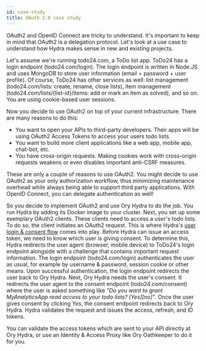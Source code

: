 ```yaml
---
id: case-study
title: OAuth 2.0 case study
---
```


OAuth2 and OpenID Connect are tricky to understand. It's important to keep in mind that OAuth2 is a delegation protocol. Let's
look at a use case to understand how Hydra makes sense in new and existing projects.

Let's assume we're running todo24.com, a ToDo list app. ToDo24 has a login endpoint (todo24.com/login). The login endpoint is
written in Node.JS and uses MongoDB to store user information (email + password + user profile). Of course, ToDo24 has other
services as well: list management (todo24.com/lists: create, rename, close lists), item management
(todo24.com/lists/{list-id}/items: add or mark an item as solved), and so on. You are using cookie-based user sessions.

Now you decide to use OAuth2 on top of your current infrastructure. There are many reasons to do this:

- You want to open your APIs to third-party developers. Their apps will be using OAuth2 Access Tokens to access your users todo
  lists.
- You want to build more client applications like a web app, mobile app, chat-bot, etc.
- You have cross-origin requests. Making cookies work with cross-origin requests weakens or even disables important anti-CSRF
  measures.

These are only a couple of reasons to use OAuth2. You might decide to use OAuth2 as your only authorization workflow, thus
minimizing maintenance overhead while always being able to support third party applications. With OpenID Connect, you can delegate
authentication as well!

So you decide to implement OAuth2 and use Ory Hydra to do the job. You run Hydra by adding its Docker image to your cluster. Next,
you set up some exemplary OAuth2 clients. These clients need to access a user's todo lists. To do so, the client initiates an
OAuth2 request. This is where Hydra's [user login & consent flow](concepts/oauth2.mdx) comes into play. Before Hydra can issue an
access token, we need to know which user is giving consent. To determine this, Hydra redirects the user agent (browser, mobile
device) to ToDo24's login endpoint alongside with a challenge that contains important request information. The login endpoint
(todo24.com/login) authenticates the user as usual, for example by username & password, session cookie or other means. Upon
successful authentication, the login endpoint redirects the user back to Ory Hydra. Next, Ory Hydra needs the user's consent. It
redirects the user agent to the consent endpoint (todo24.com/consent) where the user is asked something like _"Do you want to
grant MyAnalyticsApp read access to your todo lists? [Yes][no]"_. Once the user gives consent by clicking _Yes_, the consent
endpoint redirects back to Ory Hydra. Hydra validates the request and issues the access, refresh, and ID tokens.

You can validate the access tokens which are sent to your API directly at Ory Hydra, or use an Identity & Access Proxy like Ory
Oathkeeper to do it for you.
